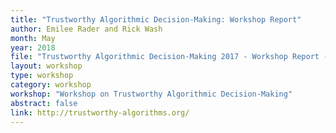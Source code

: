 ```yaml
---
title: "Trustworthy Algorithmic Decision-Making: Workshop Report"
author: Emilee Rader and Rick Wash
month: May
year: 2018
file: "Trustworthy Algorithmic Decision-Making 2017 - Workshop Report - Final.pdf"
layout: workshop
type: workshop
category: workshop
workshop: "Workshop on Trustworthy Algorithmic Decision-Making"
abstract: false
link: http://trustworthy-algorithms.org/
---
```

